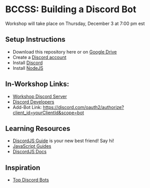 # BCCSS: Building a Discord Bot

Workshop will take place on Thursday, December 3 at 7:00 pm est

## Setup Instructions
* Download this repository here or on [Google Drive](https://bit.ly/2JnH2nD)
* Create a [Discord account](http://www.discord.com/)
* Install [Discord](http://www.discord.com/)
* Install [NodeJS](https://nodejs.org/en/)

## In-Workshop Links:
* [Workshop Discord Server](https://discord.gg/esfz8D6jFc)
* [Discord Developers](https://discord.com/developers)
* Add-Bot Link: https://discord.com/oauth2/authorize?client_id=yourClientId&scope=bot

## Learning Resources
* [DiscordJS Guide](https://discordjs.guide/) is your new best friend! Say hi!
* [JavaScript Guides](https://discordjs.guide/#before-you-begin)
* [DiscordJS Docs](https://discord.js.org/#/docs/main/stable/general/welcome)

## Inspiration
* [Top Discord Bots](https://top.gg/list/top)
